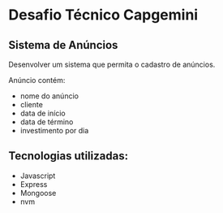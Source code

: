 # Desafio Técnico Capgemini

## Sistema de Anúncios
Desenvolver um sistema que permita o cadastro de anúncios.

Anúncio contém:
- nome do anúncio
- cliente 
- data de início 
- data de término 
- investimento por dia

## Tecnologias utilizadas:
- Javascript
- Express
- Mongoose
- nvm